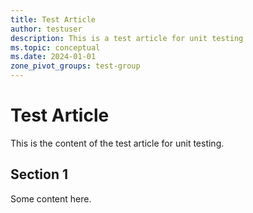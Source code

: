 ```yaml
---
title: Test Article
author: testuser
description: This is a test article for unit testing
ms.topic: conceptual
ms.date: 2024-01-01
zone_pivot_groups: test-group
---
```


# Test Article

This is the content of the test article for unit testing.

## Section 1

Some content here.